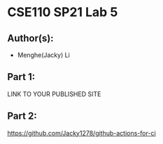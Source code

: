 # CSE110 SP21 Lab 5

## Author(s):
- Menghe(Jacky) Li

## Part 1:

LINK TO YOUR PUBLISHED SITE

## Part 2:

https://github.com/Jacky1278/github-actions-for-ci